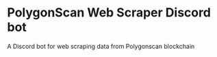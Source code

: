 # PolygonScan Web Scraper Discord bot
A Discord bot for web scraping data from Polygonscan blockchain
